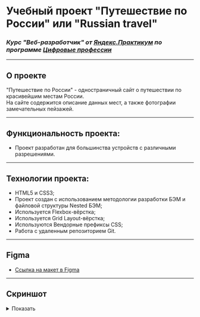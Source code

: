 # Учебный проект "Путешествие по России" или "Russian travel"
### _Курс "Веб-разработчик" от [Яндекс.Практикум](https://practicum.yandex.ru/web/) по программе [Цифровые профессии](https://profidigital.gosuslugi.ru/)_
---

## О проекте
"Путешествие по России" - одностраничный сайт о путешествии по красивейшим местам России.<br/>
На сайте содержится описание данных мест, а также фотографии замечательных пейзажей.<br/>

---

## Функциональность проекта:
* Проект разработан для большинства устройств с различными разрешениями.

---

## Технологии проекта:
* HTML5 и CSS3;
* Проект создан с использованием методологии разработки БЭМ и файловой структуры Nested БЭМ;
* Используется Flexbox-вёрстка;
* Используется Grid Layout-вёрстка;
* Используются Вендорные префиксы CSS;
* Работа с удаленным репозиторием Git.

---

## Figma
* [Ссылка на макет в Figma](https://www.figma.com/file/5S2WSbEFL6awjVWJ0NWL8Q/Sprint-3_-Russia-_-desktop-mobile?node-id=28503%3A0)

---

## Скриншот
<details>
<summary>Показать</summary>
[![screenshot](https://user-images.githubusercontent.com/51034216/214397079-abcb4708-9d16-42f4-aea0-9a6531609544.jpg)](https://elicrock.github.io/russian-travel/)
</details>
